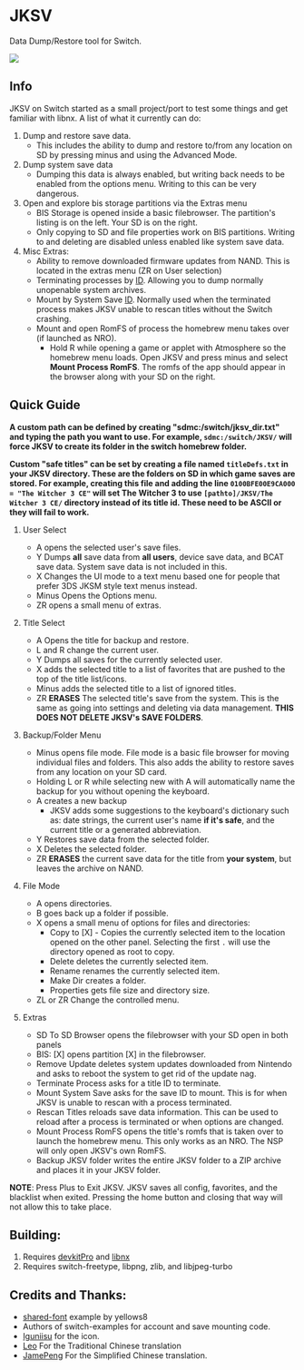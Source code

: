 # JKSV

Data Dump/Restore tool for Switch.

<img src="https://i.imgur.com/3hAVzkQ.jpg"/>

## Info
JKSV on Switch started as a small project/port to test some things and get familiar with libnx. A list of what it currently can do:
1. Dump and restore save data.
    * This includes the ability to dump and restore to/from any location on SD by pressing minus and using the Advanced Mode.
2. Dump system save data
    * Dumping this data is always enabled, but writing back needs to be enabled from the options menu. Writing to this can be very dangerous.
3. Open and explore bis storage partitions via the Extras menu
    * BIS Storage is opened inside a basic filebrowser. The partition's listing is on the left. Your SD is on the right.
    * Only copying to SD and file properties work on BIS partitions. Writing to and deleting are disabled unless enabled like system save data.
4. Misc Extras:
    * Ability to remove downloaded firmware updates from NAND. This is located in the extras menu (ZR on User selection)
    * Terminating processes by [ID](https://switchbrew.org/wiki/Title_list#System_Modules). Allowing you to dump normally unopenable system archives.
    * Mount by System Save [ID](https://switchbrew.org/wiki/Flash_Filesystem#System_Savegames). Normally used when the terminated process makes JKSV unable to rescan titles without the Switch crashing.
	* Mount and open RomFS of process the homebrew menu takes over (if launched as NRO).
		* Hold R while opening a game or applet with Atmosphere so the homebrew menu loads. Open JKSV and press minus and select **Mount Process RomFS**. The romfs of the app should appear in the browser along with your SD on the right.

## Quick Guide
**A custom path can be defined by creating "sdmc:/switch/jksv_dir.txt" and typing the path you want to use. For example, `sdmc:/switch/JKSV/` will force JKSV to create its folder in the switch homebrew folder.**

**Custom "safe titles" can be set by creating a file named `titleDefs.txt` in your JKSV directory. These are the folders on SD in which game saves are stored. For example, creating this file and adding the line `0100BFE00E9CA000 = "The Witcher 3 CE"` will set The Witcher 3 to use `[pathto]/JKSV/The Witcher 3 CE/` directory instead of its title id. These need to be ASCII or they will fail to work.**

1. User Select
	* A opens the selected user's save files. 
	* Y Dumps __all__ save data from __all users__, device save data, and BCAT save data. System save data is not included in this.
	* X Changes the UI mode to a text menu based one for people that prefer 3DS JKSM style text menus instead.
	* Minus Opens the Options menu.
	* ZR opens a small menu of extras.
	
2. Title Select
	* A Opens the title for backup and restore.
	* L and R change the current user.
	* Y Dumps all saves for the currently selected user.
	* X adds the selected title to a list of favorites that are pushed to the top of the title list/icons.
	* Minus adds the selected title to a list of ignored titles.
	* ZR __ERASES__ The selected title's save from the system. This is the same as going into settings and deleting via data management. __THIS DOES NOT DELETE JKSV's SAVE FOLDERS__.
	
3. Backup/Folder Menu
	* Minus opens file mode. File mode is a basic file browser for moving individual files and folders. This also adds the ability to restore saves from any location on your SD card.
	* Holding L or R while selecting new with A will automatically name the backup for you without opening the keyboard.
	* A creates a new backup
	    * JKSV adds some suggestions to the keyboard's dictionary such as: date strings, the current user's name **if it's safe**, and the current title or a generated abbreviation.
	* Y Restores save data from the selected folder.
	* X Deletes the selected folder.
	* ZR __ERASES__ the current save data for the title from __your system__, but leaves the archive on NAND.

4. File Mode
	* A opens directories. 
	* B goes back up a folder if possible.
	* X opens a small menu of options for files and directories:
		* Copy to [X] - Copies the currently selected item to the location opened on the other panel. Selecting the first `.` will use the directory opened as root to copy.
		* Delete deletes the currently selected item.
		* Rename renames the currently selected item.
		* Make Dir creates a folder.
		* Properties gets file size and directory size.
	* ZL or ZR Change the controlled menu.
	
5. Extras
	* SD To SD Browser opens the filebrowser with your SD open in both panels
	* BIS: [X] opens partition [X] in the filebrowser.
	* Remove Update deletes system updates downloaded from Nintendo and asks to reboot the system to get rid of the update nag.
	* Terminate Process asks for a title ID to terminate.
	* Mount System Save asks for the save ID to mount. This is for when JKSV is unable to rescan with a process terminated.
	* Rescan Titles reloads save data information. This can be used to reload after a process is terminated or when options are changed.
	* Mount Process RomFS opens the title's romfs that is taken over to launch the homebrew menu. This only works as an NRO. The NSP will only open JKSV's own RomFS.
	* Backup JKSV folder writes the entire JKSV folder to a ZIP archive and places it in your JKSV folder.

**NOTE**: Press Plus to Exit JKSV. JKSV saves all config, favorites, and the blacklist when exited. Pressing the home button and closing that way will not allow this to take place.

## Building:
1. Requires [devkitPro](https://devkitpro.org/) and [libnx](https://github.com/switchbrew/libnx)
2. Requires switch-freetype, libpng, zlib, and libjpeg-turbo

## Credits and Thanks:
* [shared-font](https://github.com/switchbrew/switch-portlibs-examples) example by yellows8
* Authors of switch-examples for account and save mounting code.
* [Iguniisu](https://github.com/igniscitrinus) for the icon.
* [Leo](https://github.com/qazrfv1234) For the Traditional Chinese translation
* [JamePeng](https://github.com/JamePeng) For the Simplified Chinese translation.
